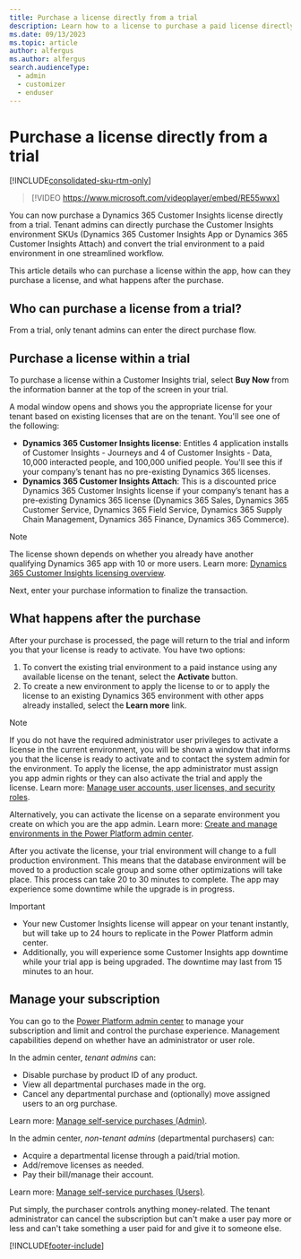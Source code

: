 ```yaml
---
title: Purchase a license directly from a trial
description: Learn how to a license to purchase a paid license directly within a Dynamics 365 Customer Insights trial.
ms.date: 09/13/2023
ms.topic: article
author: alfergus
ms.author: alfergus
search.audienceType: 
  - admin
  - customizer
  - enduser
---
```


# Purchase a license directly from a trial

[!INCLUDE[consolidated-sku-rtm-only](./includes/consolidated-sku-rtm-only.md)]

> [!VIDEO https://www.microsoft.com/videoplayer/embed/RE55wwx]

You can now purchase a Dynamics 365 Customer Insights license directly from a trial. Tenant admins can directly purchase the Customer Insights environment SKUs (Dynamics 365 Customer Insights App or Dynamics 365 Customer Insights Attach) and convert the trial environment to a paid environment in one streamlined workflow.

This article details who can purchase a license within the app, how can they purchase a license, and what happens after the purchase.

## Who can purchase a license from a trial?

From a trial, only tenant admins can enter the direct purchase flow.

## Purchase a license within a trial

To purchase a license within a Customer Insights trial, select **Buy Now** from the information banner at the top of the screen in your trial.

A modal window opens and shows you the appropriate license for your tenant based on existing licenses that are on the tenant. You'll see one of the following:

- **Dynamics 365 Customer Insights license**: Entitles 4 application installs of Customer Insights - Journeys and 4 of Customer Insights - Data, 10,000 interacted people, and 100,000 unified people. You'll see this if your company’s tenant has no pre-existing Dynamics 365 licenses.
- **Dynamics 365 Customer Insights Attach**: This is a discounted price Dynamics 365 Customer Insights license if your company’s tenant has a pre-existing Dynamics 365 license (Dynamics 365 Sales, Dynamics 365 Customer Service, Dynamics 365 Field Service, Dynamics 365 Supply Chain Management, Dynamics 365 Finance, Dynamics 365 Commerce).

> [!NOTE]
> The license shown depends on whether you already have another qualifying Dynamics 365 app with 10 or more users. Learn more: [Dynamics 365 Customer Insights licensing overview](marketing-license.md).

Next, enter your purchase information to finalize the transaction.

## What happens after the purchase

After your purchase is processed, the page will return to the trial and inform you that your license is ready to activate. You have two options:

1. To convert the existing trial environment to a paid instance using any available license on the tenant, select the **Activate** button.
1. To create a new environment to apply the license to or to apply the license to an existing Dynamics 365 environment with other apps already installed, select the **Learn more** link.

> [!NOTE]
> If you do not have the required administrator user privileges to activate a license in the current environment, you will be shown a window that informs you that the license is ready to activate and to contact the system admin for the environment. To apply the license, the app administrator must assign you app admin rights or they can also activate the trial and apply the license. Learn more: [Manage user accounts, user licenses, and security roles](admin-users-licenses-roles.md).
>
> Alternatively, you can activate the license on a separate environment you create on which you are the app admin. Learn more: [Create and manage environments in the Power Platform admin center](/power-platform/admin/create-environment).

After you activate the license, your trial environment will change to a full production environment. This means that the database environment will be moved to a production scale group and some other optimizations will take place. This process can take 20 to 30 minutes to complete. The app may experience some downtime while the upgrade is in progress.

> [!IMPORTANT]
> - Your new Customer Insights license will appear on your tenant instantly, but will take up to 24 hours to replicate in the Power Platform admin center. 
> - Additionally, you will experience some Customer Insights app downtime while your trial app is being upgraded. The downtime may last from 15 minutes to an hour.

## Manage your subscription

You can go to the [Power Platform admin center](https://admin.microsoft.com/) to manage your subscription and limit and control the purchase experience. Management capabilities depend on whether have an administrator or user role.

In the admin center, *tenant admins* can:
- Disable purchase by product ID of any product.
- View all departmental purchases made in the org.
- Cancel any departmental purchase and (optionally) move assigned users to an org purchase.

Learn more: [Manage self-service purchases (Admin)](/microsoft-365/commerce/subscriptions/manage-self-service-purchases-admins).

In the admin center, *non-tenant admins* (departmental purchasers) can:
- Acquire a departmental license through a paid/trial motion.
- Add/remove licenses as needed.
- Pay their bill/manage their account.

Learn more: [Manage self-service purchases (Users)](/microsoft-365/commerce/subscriptions/manage-self-service-purchases-users).

Put simply, the purchaser controls anything money-related. The tenant administrator can cancel the subscription but can't make a user pay more or less and can't take something a user paid for and give it to someone else.

[!INCLUDE[footer-include](./includes/footer-banner.md)]
